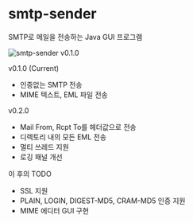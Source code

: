 smtp-sender
===========

SMTP로 메일을 전송하는 Java GUI 프로그램

![smtp-sender v0.1.0](http://www.inter6.com/_media/mail:smtp-sender_v0.1.0.png)

v0.1.0 (Current)
- 인증없는 SMTP 전송
- MIME 텍스트, EML 파일 전송

v0.2.0
- Mail From, Rcpt To를 헤더값으로 전송
- 디렉토리 내의 모든 EML 전송
- 멀티 쓰레드 지원
- 로깅 패널 개선

이 후의 TODO
- SSL 지원
- PLAIN, LOGIN, DIGEST-MD5, CRAM-MD5 인증 지원
- MIME 에디터 GUI 구현
